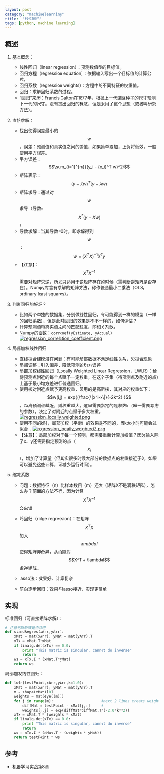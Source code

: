 ```yaml
---
layout: post
category: "machinelearning"
title:  "线性回归"
tags: [python, machine learning]
---
```


<script type="text/javascript" async
  src="https://cdn.mathjax.org/mathjax/latest/MathJax.js?config=TeX-MML-AM_CHTML">
</script>

## 概述

1. 基本概念：
   - 线性回归（linear regression）：预测数值型的目标值。
   - 回归方程（regression equation）：依据输入写出一个目标值的计算公式。
   - 回归系数（regression weights）：方程中的不同特征的权重值。
   - 回归：求解回归系数的过程。
   - “回归”来历：Francis Galton在1877年，根据上一代豌豆种子的尺寸预测下一代的尺寸。没有提出回归的概念，但是采用了这个思想（或者叫研究方法）。
   
2. 直接求解：
   - 找出使得误差最小的$$w$$。误差：预测值和真实值之间的差值，如果简单累加，正负将低效，一般使用平方误差。
   - 平方误差：$$\sum_{i=1}^{m}{(y_i - {x_i}^T w)^2}$$
   - 矩阵表示：$$(y - Xw)^T(y-Xw)$$
   - 矩阵求导：通过对$$w$$求导（导数=$$X^T(y-Xw)$$）
   - 导数求解：当其导数=0时，即求解得到$$w$$：$$w = (X^TX)^{-1}X^Ty$$
   - 【注意】：$$X^TX^{-1}$$需要对矩阵求逆，所以只适用于逆矩阵存在的时候（需判断逆矩阵是否存在）。Numpy库含有求解的矩阵方法，称作普通最小二乘法（OLS，ordinary least squares）。

3. 判断回归的好坏？
   - 比如两个单独的数据集，分别做线性回归，有可能得到一样的模型（一样的回归系数），但是此时回归的效果是不不一样的，如何评估？
   - 计算预测值和真实值之间的匹配程度，即相关系数。
   - Numpy的函数：`corrcoef(yEstimate, yActual)` [![regression_correlation_coefficient.png](https://i.loli.net/2019/07/10/5d258c96e46ca89050.png)](https://i.loli.net/2019/07/10/5d258c96e46ca89050.png)

4. 局部加权线性回归
   - 直线拟合建模潜在问题：有可能局部数据不满足线性关系，欠拟合现象
   - 局部调整：引入偏差，降低预测的均方误差
   - 局部加权线性回归（Locally Weighted Linear Regression，LWLR）：给待预测点附近的每个点赋予一定权重，在这个子集（待预测点及附近的点）上基于最小均方差进行普通回归。
   - 使用核对附近点赋予更高权重，常用的是高斯核，其对应的权重如下： $$w(i,j) = exp{(\frac{\|x^i-x\|}{-2k^2})}$$，距离预测点越近，则权重越大。这里需要指定的是参数k（唯一需要考虑的参数），决定了对附近的点赋予多大权重。 [![regression_locally_weighted.png](https://i.loli.net/2019/07/10/5d258f5b3da5d21220.png)](https://i.loli.net/2019/07/10/5d258f5b3da5d21220.png)
   - 使用不同的k时，局部加权（平滑）的效果是不同的，当k太小时可能会过拟合：[![regression_locally_weighted2.png](https://i.loli.net/2019/07/10/5d2590d608d0a42183.png)](https://i.loli.net/2019/07/10/5d2590d608d0a42183.png)
   - 【注意】：局部加权对于每一个预测，都需要重新计算加权值？因为输入除了x、y还需要指定预测的点（$$x_i$$），增加了计算量（但其实很多时候大部分的数据点的权重接近于0，如果可以避免这些计算，可减少运行时间）。

5. 缩减系数
   - 问题：数据特征（n）比样本数目（m）还大（矩阵X不是满秩矩阵），怎么办？前面的方法不行，因为计算$$X^TX^{-1}$$会出错
   
   - 岭回归（ridge regression）：在矩阵$$X^TX$$加入$$lambdaI$$使得矩阵非奇异，从而能对$$X^T + \lambdaI$$求逆矩阵。
   
   - lasso法：效果好、计算复杂
   - 前向逐步回归：效果与lasso接近，实现更简单
   
## 实现

标准回归（可直接矩阵求解）：

```python
# 注意判断矩阵是否可逆
def standRegres(xArr,yArr):
    xMat = mat(xArr); yMat = mat(yArr).T
    xTx = xMat.T*xMat
    if linalg.det(xTx) == 0.0:
        print "This matrix is singular, cannot do inverse"
        return
    ws = xTx.I * (xMat.T*yMat)
    return ws
```

局部加权线性回归：

```python
def lwlr(testPoint,xArr,yArr,k=1.0):
    xMat = mat(xArr); yMat = mat(yArr).T
    m = shape(xMat)[0]
    weights = mat(eye((m)))
    for j in range(m):                      #next 2 lines create weights matrix
        diffMat = testPoint - xMat[j,:]     #
        weights[j,j] = exp(diffMat*diffMat.T/(-2.0*k**2))
    xTx = xMat.T * (weights * xMat)
    if linalg.det(xTx) == 0.0:
        print "This matrix is singular, cannot do inverse"
        return
    ws = xTx.I * (xMat.T * (weights * yMat))
    return testPoint * ws
```

## 参考

* 机器学习实战第8章






